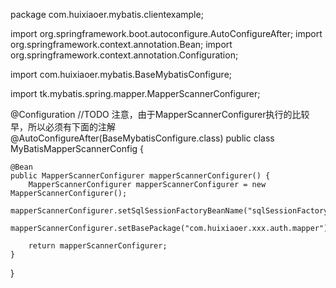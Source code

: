 package com.huixiaoer.mybatis.clientexample;


import org.springframework.boot.autoconfigure.AutoConfigureAfter;
import org.springframework.context.annotation.Bean;
import org.springframework.context.annotation.Configuration;

import com.huixiaoer.mybatis.BaseMybatisConfigure;

import tk.mybatis.spring.mapper.MapperScannerConfigurer;

@Configuration
//TODO 注意，由于MapperScannerConfigurer执行的比较早，所以必须有下面的注解
@AutoConfigureAfter(BaseMybatisConfigure.class)
public class MyBatisMapperScannerConfig {
   	
	@Bean
	public MapperScannerConfigurer mapperScannerConfigurer() {
		MapperScannerConfigurer mapperScannerConfigurer = new MapperScannerConfigurer();
		mapperScannerConfigurer.setSqlSessionFactoryBeanName("sqlSessionFactory");
		mapperScannerConfigurer.setBasePackage("com.huixiaoer.xxx.auth.mapper");	
		
		return mapperScannerConfigurer;
	}
}
